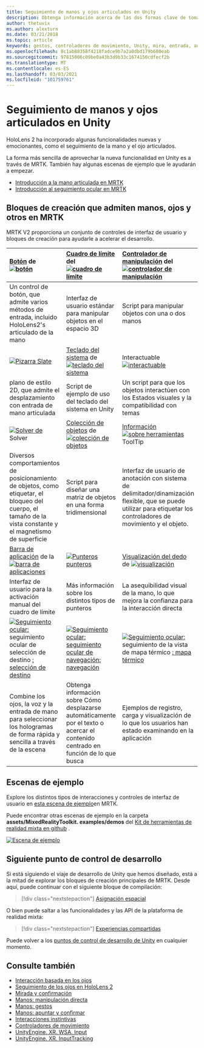 ```yaml
---
title: Seguimiento de manos y ojos articulados en Unity
description: Obtenga información acerca de las dos formas clave de tomar medidas en su mirada en Unity, gestos de mano y controladores de movimiento.
author: thetuvix
ms.author: alexturn
ms.date: 03/21/2018
ms.topic: article
keywords: gestos, controladores de movimiento, Unity, mira, entrada, auriculares de realidad mixta, auriculares de realidad mixta de Windows, auriculares de realidad virtual, MRTK, kit de herramientas de realidad mixta
ms.openlocfilehash: 8c1ab88358f4218fadce9b7a2a0dbd179b680eab
ms.sourcegitcommit: 97815006c09be0a43b3d9b33c1674150cdfecf2b
ms.translationtype: MT
ms.contentlocale: es-ES
ms.lasthandoff: 03/03/2021
ms.locfileid: "101759761"
---
```

# <a name="articulated-hand-and-eye-tracking-in-unity"></a>Seguimiento de manos y ojos articulados en Unity

HoloLens 2 ha incorporado algunas funcionalidades nuevas y emocionantes, como el seguimiento de la mano y el ojo articulados.

La forma más sencilla de aprovechar la nueva funcionalidad en Unity es a través de MRTK. También hay algunas escenas de ejemplo que le ayudarán a empezar.

* [Introducción a la mano articulada en MRTK](https://docs.microsoft.com/windows/mixed-reality/mrtk-docs/features/input/hand-tracking.md)
* [Introducción al seguimiento ocular en MRTK](https://docs.microsoft.com/windows/mixed-reality/mrtk-docs/features/eye-tracking/eye-tracking-main.md)

## <a name="building-blocks-supporting-hands-eyes-and-others-in-mrtk"></a>Bloques de creación que admiten manos, ojos y otros en MRTK 

MRTK V2 proporciona un conjunto de controles de interfaz de usuario y bloques de creación para ayudarle a acelerar el desarrollo.

|  [Botón](https://docs.microsoft.com/windows/mixed-reality/mrtk-docs/features/ux-building-blocks/button.md) de [ ![ botón](images/MRTK_Button_Main.png)](https://docs.microsoft.com/windows/mixed-reality/mrtk-docs/features/ux-building-blocks/button.md) | [Cuadro de límite](https://docs.microsoft.com/windows/mixed-reality/mrtk-docs/features/ux-building-blocks/bounding-box.md) del [ ![ cuadro de límite](images/MRTK_BoundingBox_Main.png)](https://docs.microsoft.com/windows/mixed-reality/mrtk-docs/features/ux-building-blocks/bounding-box.md) | [Controlador de manipulación](https://docs.microsoft.com/windows/mixed-reality/mrtk-docs/features/ux-building-blocks/manipulation-handler.md) del [ ![ controlador de manipulación](images/MRTK_Manipulation_Main.png)](https://docs.microsoft.com/windows/mixed-reality/mrtk-docs/features/ux-building-blocks/manipulation-handler.md) |
|:--- | :--- | :--- |
| Un control de botón, que admite varios métodos de entrada, incluido HoloLens2's articulado de la mano | Interfaz de usuario estándar para manipular objetos en el espacio 3D | Script para manipular objetos con una o dos manos |
|  [ ![ Pizarra Slate](images/MRTK_Slate_Main.png)](https://docs.microsoft.com/windows/mixed-reality/mrtk-docs/features/ux-building-blocks/slate.md) [](https://docs.microsoft.com/windows/mixed-reality/mrtk-docs/features/ux-building-blocks/slate.md) | [Teclado del sistema](https://docs.microsoft.com/windows/mixed-reality/mrtk-docs/features/ux-building-blocks/system-keyboard.md) de [ ![ teclado del sistema](images/MRTK_SystemKeyboard_Main.png)](https://docs.microsoft.com/windows/mixed-reality/mrtk-docs/features/ux-building-blocks/system-keyboard.md) | Interactuable [ ![ interactuable](images/InteractableExamples.png)](https://docs.microsoft.com/windows/mixed-reality/mrtk-docs/features/ux-building-blocks/interactable.md) [](https://docs.microsoft.com/windows/mixed-reality/mrtk-docs/features/ux-building-blocks/interactable.md) |
| plano de estilo 2D, que admite el desplazamiento con entrada de mano articulada | Script de ejemplo de uso del teclado del sistema en Unity  | Un script para que los objetos interactúen con los Estados visuales y la compatibilidad con temas |
|  [ ![ Solver de](images/MRTK_Solver_Main.png)](https://docs.microsoft.com/windows/mixed-reality/mrtk-docs/features/ux-building-blocks/solvers/solver.md) Solver [](https://docs.microsoft.com/windows/mixed-reality/mrtk-docs/features/ux-building-blocks/solvers/solver.md) | [Colección de objetos](https://docs.microsoft.com/windows/mixed-reality/mrtk-docs/features/ux-building-blocks/object-collection.md) de [ ![ colección de objetos](images/MRTK_ObjectCollection_Main.png)](https://docs.microsoft.com/windows/mixed-reality/mrtk-docs/features/ux-building-blocks/object-collection.md) | [Información](https://docs.microsoft.com/windows/mixed-reality/mrtk-docs/features/ux-building-blocks/tooltip.md) [ ![ sobre herramientas](images/MRTK_Tooltip_Main.png)](https://docs.microsoft.com/windows/mixed-reality/mrtk-docs/features/ux-building-blocks/tooltip.md) ToolTip |
| Diversos comportamientos de posicionamiento de objetos, como etiquetar, el bloqueo del cuerpo, el tamaño de la vista constante y el magnetismo de superficie | Script para diseñar una matriz de objetos en una forma tridimensional | Interfaz de usuario de anotación con sistema de delimitador/dinamización flexible, que se puede utilizar para etiquetar los controladores de movimiento y el objeto. |
|  [Barra de aplicación](https://docs.microsoft.com/windows/mixed-reality/mrtk-docs/features/ux-building-blocks/app-bar.md) de la [ ![ barra de aplicaciones](images/MRTK_AppBar_Main.png)](https://docs.microsoft.com/windows/mixed-reality/mrtk-docs/features/ux-building-blocks/app-bar.md) | [ ![ Punteros punteros](images/MRTK_Pointer_Main.png)](https://docs.microsoft.com/windows/mixed-reality/mrtk-docs/features/input/pointers.md) [](https://docs.microsoft.com/windows/mixed-reality/mrtk-docs/features/input/pointers.md) | [Visualización del dedo](https://docs.microsoft.com/windows/mixed-reality/mrtk-docs/features/ux-building-blocks/fingertip-visualization.md) de [ ![ visualización](images/MRTK_FingertipVisualization_Main.png)](https://docs.microsoft.com/windows/mixed-reality/mrtk-docs/features/ux-building-blocks/fingertip-visualization.md) |
| Interfaz de usuario para la activación manual del cuadro de límite | Más información sobre los distintos tipos de punteros | La asequibilidad visual de la mano, lo que mejora la confianza para la interacción directa |
|  [ ![ Seguimiento ocular:](images/mrtk_et_targetselect.png)](https://docs.microsoft.com/windows/mixed-reality/mrtk-docs/features/eye-tracking/eye-tracking-target-selection.md) seguimiento ocular de selección de destino [: selección de destino](https://docs.microsoft.com/windows/mixed-reality/mrtk-docs/features/eye-tracking/eye-tracking-target-selection.md) | [ ![ Seguimiento ocular:](images/mrtk_et_navigation.png)](https://docs.microsoft.com/windows/mixed-reality/mrtk-docs/features/eye-tracking/eye-tracking-navigation.md) [seguimiento ocular de navegación: navegación](https://docs.microsoft.com/windows/mixed-reality/mrtk-docs/features/eye-tracking/eye-tracking-navigation.md) | [ ![ Seguimiento ocular:](images/mrtk_et_heatmaps.png)](https://microsoft.github.io/MixedRealityToolkit-Unity/Documentation/EyeTracking/EyeTracking_Visualization.html) seguimiento de la vista de mapa térmico [: mapa térmico](https://microsoft.github.io/MixedRealityToolkit-Unity/Documentation/EyeTracking/EyeTracking_Visualization.html) |
| Combine los ojos, la voz y la entrada de mano para seleccionar los hologramas de forma rápida y sencilla a través de la escena | Obtenga información sobre Cómo desplazarse automáticamente por el texto o acercar el contenido centrado en función de lo que busca| Ejemplos de registro, carga y visualización de lo que los usuarios han estado examinando en la aplicación |

## <a name="example-scenes"></a>Escenas de ejemplo

Explore los distintos tipos de interacciones y controles de interfaz de usuario en [esta escena de ejemplo](https://microsoft.github.io/MixedRealityToolkit-Unity/Documentation/README_HandInteractionExamples.html)en MRTK.

Puede encontrar otras escenas de ejemplo en la carpeta **assets/MixedRealityToolkit. examples/demos** del [Kit de herramientas de realidad mixta en github](https://github.com/Microsoft/MixedRealityToolkit-Unity) .

[![Escena de ejemplo](images/MRTK_Examples.png)](https://docs.microsoft.com/windows/mixed-reality/mrtk-docs/features/example-scenes/hand-interaction-examples.md)

## <a name="next-development-checkpoint"></a>Siguiente punto de control de desarrollo

Si está siguiendo el viaje de desarrollo de Unity que hemos diseñado, está a la mitad de explorar los bloques de creación principales de MRTK. Desde aquí, puede continuar con el siguiente bloque de compilación:

> [!div class="nextstepaction"]
> [Asignación espacial](spatial-mapping-in-unity.md)

O bien puede saltar a las funcionalidades y las API de la plataforma de realidad mixta:

> [!div class="nextstepaction"]
> [Experiencias compartidas](shared-experiences-in-unity.md)

Puede volver a los [puntos de control de desarrollo de Unity](unity-development-overview.md#2-core-building-blocks) en cualquier momento.

## <a name="see-also"></a>Consulte también

* [Interacción basada en los ojos](../../design/eye-gaze-interaction.md)
* [Seguimiento de los ojos en HoloLens 2](../../design/eye-tracking.md)
* [Mirada y confirmación](../../design/gaze-and-commit.md)
* [Manos: manipulación directa](../../design/direct-manipulation.md)
* [Manos: gestos](../../design/gaze-and-commit.md#composite-gestures)
* [Manos: apuntar y confirmar](../../design/point-and-commit.md)
* [Interacciones instintivas](../../design/interaction-fundamentals.md)
* [Controladores de movimiento](../../design/motion-controllers.md)
* [UnityEngine. XR. WSA. Input](https://docs.unity3d.com/ScriptReference/XR.WSA.Input.InteractionManager.html)
* [UnityEngine. XR. InputTracking](https://docs.unity3d.com/ScriptReference/XR.InputTracking.html)
